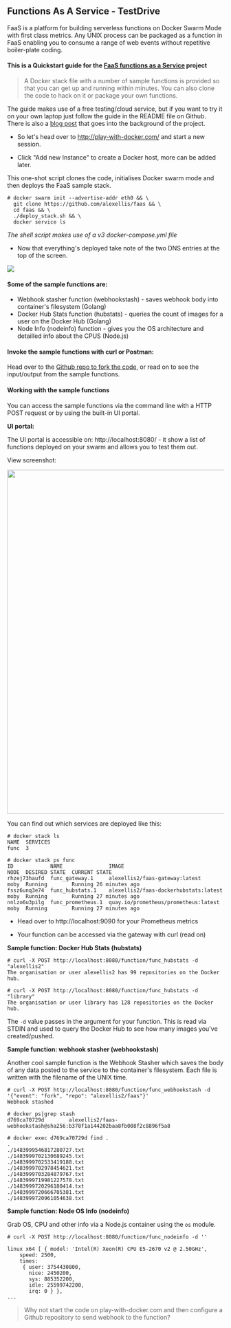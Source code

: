 ## Functions As A Service - TestDrive

FaaS is a platform for building serverless functions on Docker Swarm Mode with first class metrics. Any UNIX process can be packaged as a function in FaaS enabling you to consume a range of web events without repetitive boiler-plate coding.

#### This is a Quickstart guide for the [FaaS functions as a Service](https://github.com/alexellis/faas/) project

> A Docker stack file with a number of sample functions is provided so that you can get up and running within minutes. You can also clone the code to hack on it or package your own functions.

The guide makes use of a free testing/cloud service, but if you want to try it on your own laptop just follow the guide in the README file on Github. There is also a [blog post](http://blog.alexellis.io/functions-as-a-service/) that goes into the background of the project.

* So let's head over to http://play-with-docker.com/ and start a new session.

* Click "Add new Instance" to create a Docker host, more can be added later.

This one-shot script clones the code, initialises Docker swarm mode and then deploys the FaaS sample stack.

```
# docker swarm init --advertise-addr eth0 && \
  git clone https://github.com/alexellis/faas && \
  cd faas && \
  ./deploy_stack.sh && \
  docker service ls
```

*The shell script makes use of a v3 docker-compose.yml file*

* Now that everything's deployed take note of the two DNS entries at the top of the screen.

![](https://pbs.twimg.com/media/C1wDi_tXUAIphu-.jpg)

#### Some of the sample functions are:

* Webhook stasher function (webhookstash) - saves webhook body into container's filesystem (Golang)
* Docker Hub Stats function (hubstats) - queries the count of images for a user on the Docker Hub (Golang)
* Node Info (nodeinfo) function - gives you the OS architecture and detailled info about the CPUS (Node.js)

#### Invoke the sample functions with curl or Postman:

Head over to the [Github repo to fork the code](https://github.com/alexellis/faas), or read on to see the input/output from the sample functions.

#### Working with the sample functions

You can access the sample functions via the command line with a HTTP POST request or by using the built-in UI portal. 

**UI portal:**

The UI portal is accessible on: http://localhost:8080/ - it show a list of functions deployed on your swarm and allows you to test them out.

View screenshot:

<a href="https://pbs.twimg.com/media/C3hDUkyWEAEgciP.jpg"><img src="https://pbs.twimg.com/media/C3hDUkyWEAEgciP.jpg" width="800"></img></a>

You can find out which services are deployed like this:

```
# docker stack ls
NAME  SERVICES
func  3

# docker stack ps func
ID            NAME               IMAGE                                  NODE  DESIRED STATE  CURRENT STATE         
rhzej73haufd  func_gateway.1     alexellis2/faas-gateway:latest         moby  Running        Running 26 minutes ago
fssz6unq3e74  func_hubstats.1    alexellis2/faas-dockerhubstats:latest  moby  Running        Running 27 minutes ago
nnlzo6u3pilg  func_prometheus.1  quay.io/prometheus/prometheus:latest   moby  Running        Running 27 minutes ago
```

* Head over to http://localhost:9090 for your Prometheus metrics

* Your function can be accessed via the gateway with curl (read on)

**Sample function: Docker Hub Stats (hubstats)**

```
# curl -X POST http://localhost:8080/function/func_hubstats -d "alexellis2"
The organisation or user alexellis2 has 99 repositories on the Docker hub.

# curl -X POST http://localhost:8080/function/func_hubstats -d "library"
The organisation or user library has 128 repositories on the Docker hub.
```

The `-d` value passes in the argument for your function. This is read via STDIN and used to query the Docker Hub to see how many images you've created/pushed.

**Sample function: webhook stasher (webhookstash)**

Another cool sample function is the Webhook Stasher which saves the body of any data posted to the service to the container's filesystem. Each file is written with the filename of the UNIX time.

```
# curl -X POST http://localhost:8080/function/func_webhookstash -d '{"event": "fork", "repo": "alexellis2/faas"}'
Webhook stashed

# docker ps|grep stash
d769ca70729d        alexellis2/faas-webhookstash@sha256:b378f1a144202baa8fb008f2c8896f5a8

# docker exec d769ca70729d find .
.
./1483999546817280727.txt
./1483999702130689245.txt
./1483999702533419188.txt
./1483999702978454621.txt
./1483999703284879767.txt
./1483999719981227578.txt
./1483999720296180414.txt
./1483999720666705381.txt
./1483999720961054638.txt
```

**Sample function: Node OS Info (nodeinfo)**

Grab OS, CPU and other info via a Node.js container using the `os` module.

```
# curl -X POST http://localhost:8080/function/func_nodeinfo -d ''

linux x64 [ { model: 'Intel(R) Xeon(R) CPU E5-2670 v2 @ 2.50GHz',
    speed: 2500,
    times: 
     { user: 3754430800,
       nice: 2450200,
       sys: 885352200,
       idle: 25599742200,
       irq: 0 } },
...
```

> Why not start the code on play-with-docker.com and then configure a Github repository to send webhook to the function?
